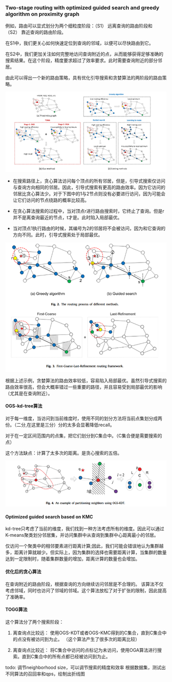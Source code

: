 ### Two-stage routing with optimized guided search and greedy algorithm on proximity graph

例如，路由可以显式划分为两个细粒度阶段：（S1） 远离查询的路由阶段和 （S2） 靠近查询的路由阶段。

在S1中，我们更关心如何快速定位到查询的邻域，以便可以尽快路由到它。

在S2中，我们更加关注如何完整地访问查询附近的点，从而能够获得足够准确的搜索结果。在这个阶段，精度要求超过了效率要求。此时需要查询附近的部分邻居。

由此可以得出一个新的路由策略，具有优化引导搜索和贪婪算法的两阶段的路由策略。

![](./two_stage_routing_1.png)

- 在搜索路径上，贪心算法访问每个顶点的所有邻居，但是，引导式搜索仅访问与查询方向相同的邻居。因此，引导式搜索有更高的路由效率。因为它访问的邻居比贪心算法少。对于下图中的1与2节点则没有必要进行访问，因为可能会让它们访问的节点绕路的概率比较高。


- 在贪心算法搜索的过程中，当对顶点r进行路由搜索时，它终止了查询。但是r并不是离查询最近的节点，t才是。此时陷入局部最优。

- 当对顶点1执行路由的时候，其编号为2的邻居将不会被访问，因为和它查询的方向不同。此时，引导式搜索处于局部最优。


![](./two_stage_routing_2.png)


根据上述示例，贪婪算法的路由效率较低，容易陷入局部最优。虽然引导式搜索的路由效率很高，但会大概率错过一些重要的路径，并且容易受到局部最优的影响（尤其是在查询附近）。

#### OGS-kd-tree算法

对于每一维度，当访问到当前维度时，使用不同的划分方法将当前点集划分成两份。（二分,在这里是三分）分的太多会显著降低recall。

对于在一定区间范围内的点集，把它们划分到C集合中。（C集合便是需要搜索的点）

这个方法缺点：计算了太多次的距离。是贪心搜索的五倍。

![](./two_stage_routing_3.png)

#### Optimized guided search based on KMC

kd-tree只考虑了当前的维度，我们找到一种方法考虑所有的维度。因此可以通过K-means聚类划分邻居集，并访问集群中从查询到集群中心距离最小的邻居。

仅访问一个聚类中的相邻要素进行距离计算;因此，我们可能会错误地认为集群越多，距离计算就越少。但实际上，因为集群的选择也需要距离计算，当集群的数量达到一定限制时，随着集群数量的增加，距离计算的数量也会增加。

#### 优化后的贪心算法

在查询附近的路由阶段，根据查询的方向继续访问邻居是不合理的。
该算法不仅考虑邻域，同时也访问了邻域的邻域。这个算法放松了对于扩张的限制，因此提高了准确率。

#### TOGG算法

这个算法分了两个搜索阶段：

1. 离查询点比较远：
使用OGS-KDT或者OGS-KMC得到的C集合，直到C集合中的点没有被访问到为止。
（这个算法产生了很多次的距离比较）

2. 离查询点比较近：
将C集合中访问的点标记为未访问，使用OGA算法进行搜索。直到C集合中的所有点都已经被访问到为止。





todo:
调节neighborhood size，可以调节搜索的精度和效率
根据数据集，测试出不同算法的召回率和qps，绘制出折线图